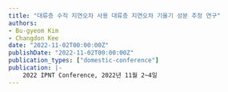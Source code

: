 ```yaml
---
title: "대류층 수직 지연오차 사용 대류층 지연오차 기울기 성분 추정 연구"
authors:
- Bu-gyeom Kim
- Changdon Kee
date: "2022-11-02T00:00:00Z"
publishDate: "2022-11-02T00:00:00Z"
publication_types: ["domestic-conference"]
publication: |-
    2022 IPNT Conference, 2022년 11월 2~4일
---
```

